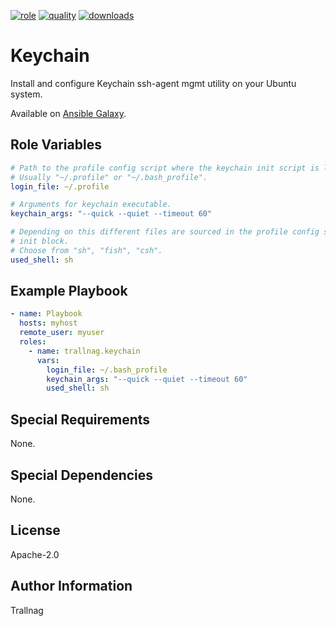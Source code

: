 [![role](https://img.shields.io/ansible/role/54857)](https://galaxy.ansible.com/trallnag/keychain)
[![quality](https://img.shields.io/ansible/quality/54857)](https://galaxy.ansible.com/trallnag/keychain)
[![downloads](https://img.shields.io/ansible/role/d/54857?label=downloads)](https://galaxy.ansible.com/trallnag/keychain)

# Keychain

Install and configure Keychain ssh-agent mgmt utility on your Ubuntu system.

Available on [Ansible Galaxy](https://galaxy.ansible.com/trallnag/keychain).

## Role Variables

```yaml
# Path to the profile config script where the keychain init script is located.
# Usually "~/.profile" or "~/.bash_profile".
login_file: ~/.profile

# Arguments for keychain executable.
keychain_args: "--quick --quiet --timeout 60"

# Depending on this different files are sourced in the profile config scrip
# init block.
# Choose from "sh", "fish", "csh".
used_shell: sh
```

## Example Playbook

```yaml
- name: Playbook
  hosts: myhost
  remote_user: myuser
  roles:
    - name: trallnag.keychain
      vars:
        login_file: ~/.bash_profile
        keychain_args: "--quick --quiet --timeout 60"
        used_shell: sh
```

## Special Requirements

None.

## Special Dependencies

None.

## License

Apache-2.0

## Author Information

Trallnag
